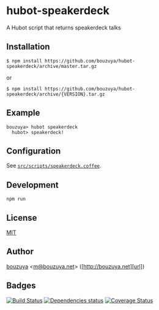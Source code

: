 # hubot-speakerdeck

A Hubot script that returns speakerdeck talks

## Installation

    $ npm install https://github.com/bouzuya/hubot-speakerdeck/archive/master.tar.gz

or

    $ npm install https://github.com/bouzuya/hubot-speakerdeck/archive/{VERSION}.tar.gz

## Example

    bouzuya> hubot speakerdeck
      hubot> speakerdeck!

## Configuration

See [`src/scripts/speakerdeck.coffee`](src/scripts/speakerdeck.coffee).

## Development

`npm run`

## License

[MIT](LICENSE)

## Author

[bouzuya][user] &lt;[m@bouzuya.net][mail]&gt; ([http://bouzuya.net][url])

## Badges

[![Build Status][travis-badge]][travis]
[![Dependencies status][david-dm-badge]][david-dm]
[![Coverage Status][coveralls-badge]][coveralls]

[travis]: https://travis-ci.org/bouzuya/hubot-speakerdeck
[travis-badge]: https://travis-ci.org/bouzuya/hubot-speakerdeck.svg?branch=master
[david-dm]: https://david-dm.org/bouzuya/hubot-speakerdeck
[david-dm-badge]: https://david-dm.org/bouzuya/hubot-speakerdeck.png
[coveralls]: https://coveralls.io/r/bouzuya/hubot-speakerdeck
[coveralls-badge]: https://img.shields.io/coveralls/bouzuya/hubot-speakerdeck.svg
[user]: https://github.com/bouzuya
[mail]: mailto:m@bouzuya.net
[url]: http://bouzuya.net
